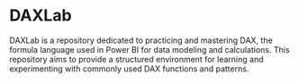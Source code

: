 # DAXLab
DAXLab is a repository dedicated to practicing and mastering DAX, the formula language used in Power BI for data modeling and calculations. This repository aims to provide a structured environment for learning and experimenting with commonly used DAX functions and patterns.
